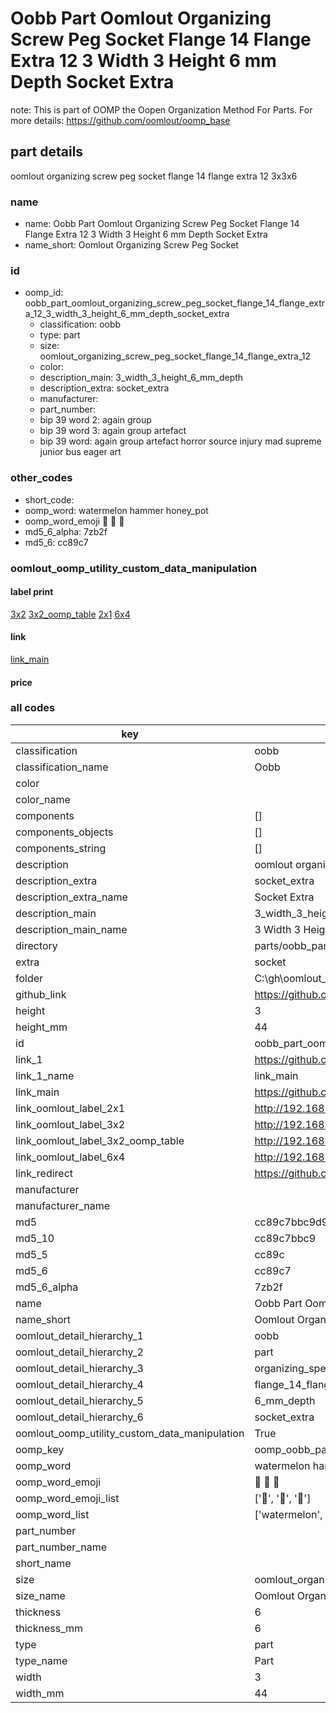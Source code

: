 # Oobb Part Oomlout Organizing Screw Peg Socket Flange 14 Flange Extra 12 3 Width 3 Height 6 mm Depth Socket Extra  

note: This is part of OOMP the Oopen Organization Method For Parts. For more details: https://github.com/oomlout/oomp_base

##  part details
  



oomlout organizing screw peg socket flange 14 flange extra 12 3x3x6



### name
* name: Oobb Part Oomlout Organizing Screw Peg Socket Flange 14 Flange Extra 12 3 Width 3 Height 6 mm Depth Socket Extra
* name_short: Oomlout Organizing Screw Peg Socket
### id
* oomp_id: oobb_part_oomlout_organizing_screw_peg_socket_flange_14_flange_extra_12_3_width_3_height_6_mm_depth_socket_extra
  * classification: oobb
  * type: part
  * size: oomlout_organizing_screw_peg_socket_flange_14_flange_extra_12
  * color: 
  * description_main: 3_width_3_height_6_mm_depth
  * description_extra: socket_extra
  * manufacturer: 
  * part_number: 
  * bip 39 word 2: again group
  * bip 39 word 3: again group artefact
  * bip 39 word: again group artefact horror source injury mad supreme junior bus eager art

### other_codes
* short_code: 
* oomp_word: watermelon hammer honey_pot
* oomp_word_emoji :watermelon: :hammer: :honey_pot:
* md5_6_alpha: 7zb2f
* md5_6: cc89c7






### oomlout_oomp_utility_custom_data_manipulation
#### label print
[3x2](http://192.168.1.245:1112/?label=oomp%207zb2f)
[3x2_oomp_table](http://192.168.1.108:1112/?label=oomp%207zb2f)
[2x1](http://192.168.1.242:1112/?label=oomp%207zb2f)
[6x4](http://192.168.1.55:1112/?label=oomp%207zb2f)    

#### link

[link_main](https://github.com/oomlout/oomlout_oobb_version_4_generated_parts/tree/main/navigation_oomp/oobb/part/oomlout_organizing_screw_peg_socket_flange_14_flange_extra_12/3_width_3_height_6_mm_depth/socket_extra/part)                              

#### price







### all codes 
| key | value |  
| --- | --- |  
| classification | oobb |  
| classification_name | Oobb |  
| color |  |  
| color_name |  |  
| components | [] |  
| components_objects | [] |  
| components_string | [] |  
| description | oomlout organizing screw peg socket flange 14 flange extra 12 3x3x6 |  
| description_extra | socket_extra |  
| description_extra_name | Socket Extra |  
| description_main | 3_width_3_height_6_mm_depth |  
| description_main_name | 3 Width 3 Height 6 mm Depth |  
| directory | parts/oobb_part_oomlout_organizing_screw_peg_socket_flange_14_flange_extra_12_3_width_3_height_6_mm_depth_socket_extra |  
| extra | socket |  
| folder | C:\gh\oomlout_oobb_version_4_generated_parts\parts\oobb_part_oomlout_organizing_screw_peg_socket_flange_14_flange_extra_12_3_width_3_height_6_mm_depth_socket_extra |  
| github_link | https://github.com/oomlout/oomlout_oomp_part_src/tree/main/parts/oobb_part_oomlout_organizing_screw_peg_socket_flange_14_flange_extra_12_3_width_3_height_6_mm_depth_socket_extra |  
| height | 3 |  
| height_mm | 44 |  
| id | oobb_part_oomlout_organizing_screw_peg_socket_flange_14_flange_extra_12_3_width_3_height_6_mm_depth_socket_extra |  
| link_1 | https://github.com/oomlout/oomlout_oobb_version_4_generated_parts/tree/main/navigation_oomp/oobb/part/oomlout_organizing_screw_peg_socket_flange_14_flange_extra_12/3_width_3_height_6_mm_depth/socket_extra/part |  
| link_1_name | link_main |  
| link_main | https://github.com/oomlout/oomlout_oobb_version_4_generated_parts/tree/main/navigation_oomp/oobb/part/oomlout_organizing_screw_peg_socket_flange_14_flange_extra_12/3_width_3_height_6_mm_depth/socket_extra/part |  
| link_oomlout_label_2x1 | http://192.168.1.242:1112/?label=oomp%207zb2f |  
| link_oomlout_label_3x2 | http://192.168.1.245:1112/?label=oomp%207zb2f |  
| link_oomlout_label_3x2_oomp_table | http://192.168.1.108:1112/?label=oomp%207zb2f |  
| link_oomlout_label_6x4 | http://192.168.1.55:1112/?label=oomp%207zb2f |  
| link_redirect | https://github.com/oomlout/oomlout_oobb_version_4_generated_parts/tree/main/parts/oobb_oomlout_organizing_screw_peg_socket_flange_14_flange_extra_12_03_03_06_ex_socket |  
| manufacturer |  |  
| manufacturer_name |  |  
| md5 | cc89c7bbc9d9f0b5d0e806da19d9b825 |  
| md5_10 | cc89c7bbc9 |  
| md5_5 | cc89c |  
| md5_6 | cc89c7 |  
| md5_6_alpha | 7zb2f |  
| name | Oobb Part Oomlout Organizing Screw Peg Socket Flange 14 Flange Extra 12 3 Width 3 Height 6 mm Depth Socket Extra |  
| name_short | Oomlout Organizing Screw Peg Socket |  
| oomlout_detail_hierarchy_1 | oobb |  
| oomlout_detail_hierarchy_2 | part |  
| oomlout_detail_hierarchy_3 | organizing_speg_socket |  
| oomlout_detail_hierarchy_4 | flange_14_flange_extra_12 |  
| oomlout_detail_hierarchy_5 | 6_mm_depth |  
| oomlout_detail_hierarchy_6 | socket_extra |  
| oomlout_oomp_utility_custom_data_manipulation | True |  
| oomp_key | oomp_oobb_part_oomlout_organizing_screw_peg_socket_flange_14_flange_extra_12_3_width_3_height_6_mm_depth_socket_extra |  
| oomp_word | watermelon hammer honey_pot |  
| oomp_word_emoji | :watermelon: :hammer: :honey_pot: |  
| oomp_word_emoji_list | [':watermelon:', ':hammer:', ':honey_pot:'] |  
| oomp_word_list | ['watermelon', 'hammer', 'honey_pot'] |  
| part_number |  |  
| part_number_name |  |  
| short_name |  |  
| size | oomlout_organizing_screw_peg_socket_flange_14_flange_extra_12 |  
| size_name | Oomlout Organizing Screw Peg Socket Flange 14 Flange Extra 12 |  
| thickness | 6 |  
| thickness_mm | 6 |  
| type | part |  
| type_name | Part |  
| width | 3 |  
| width_mm | 44 |  
